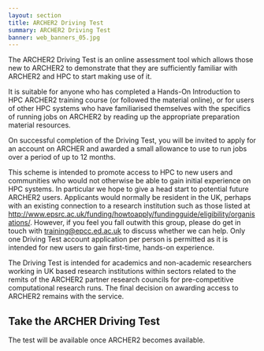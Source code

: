 ```yaml
---
layout: section
title: ARCHER2 Driving Test
summary: ARCHER2 Driving Test
banner: web_banners_05.jpg
---
```



The ARCHER2 Driving Test is an online assessment tool which allows those new to ARCHER2 to demonstrate that they are sufficiently familiar with ARCHER2 and HPC to start making use of it.

It is suitable for anyone who has completed a Hands-On Introduction to HPC ARCHER2 training course (or followed the material online), or for users of other HPC systems who have familiarised themselves with the specifics of running jobs on ARCHER2 by reading up the appropriate preparation material resources.

On successful completion of the Driving Test, you will be invited to apply for an account on ARCHER and awarded a small allowance to use to run jobs over a period of up to 12 months.

This scheme is intended to promote access to HPC to new users and communities who would not otherwise be able to gain initial experience on HPC systems. In particular we hope to give a head start to potential future ARCHER2 users. Applicants would normally be resident in the UK, perhaps with an existing connection to a research institution such as those listed at http://www.epsrc.ac.uk/funding/howtoapply/fundingguide/eligibility/organisations/. However, if you feel you fall outwith this group, please do get in touch with training@epcc.ed.ac.uk to discuss whether we can help. Only one Driving Test account application per person is permitted as it is intended for new users to gain first-time, hands-on experience.

The Driving Test is intended for academics and non-academic researchers working in UK based research institutions within sectors related to the remits of the ARCHER2 partner research councils for pre-competitive computational research runs. The final decision on awarding access to ARCHER2 remains with the service. 


## Take the ARCHER Driving Test

The test will be available once ARCHER2 becomes available.




